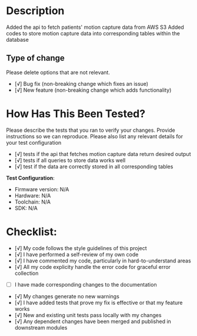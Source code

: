 # Description

Added the api to fetch patients' motion capture data from AWS S3
Added codes to store motion capture data into corresponding tables within the database

## Type of change

Please delete options that are not relevant.

- [√] Bug fix (non-breaking change which fixes an issue)
- [√] New feature (non-breaking change which adds functionality)

# How Has This Been Tested?

Please describe the tests that you ran to verify your changes. Provide instructions so we can reproduce. Please also list any relevant details for your test configuration

- [√] tests if the api that fetches motion capture data return desired output
- [√] tests if all queries to store data works well
- [√] test if the data are correctly stored in all corresponding tables


**Test Configuration**:
* Firmware version: N/A
* Hardware: N/A
* Toolchain: N/A
* SDK: N/A

# Checklist:

- [√] My code follows the style guidelines of this project
- [√] I have performed a self-review of my own code
- [√] I have commented my code, particularly in hard-to-understand areas
- [√] All my code explicity handle the error code for graceful error collection
- [ ] I have made corresponding changes to the documentation
- [√] My changes generate no new warnings
- [√] I have added tests that prove my fix is effective or that my feature works
- [√] New and existing unit tests pass locally with my changes
- [√] Any dependent changes have been merged and published in downstream modules
